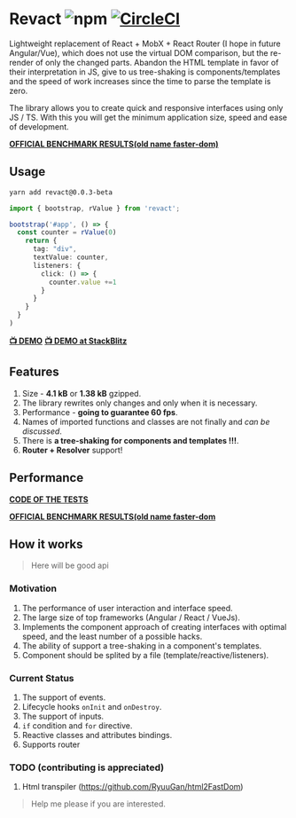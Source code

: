 # Revact ![npm](https://img.shields.io/npm/v/revact.svg) [![CircleCI](https://circleci.com/gh/PxyUp/Revact/tree/master.svg?style=svg)](https://circleci.com/gh/PxyUp/Revact/tree/master)

Lightweight replacement of React + MobX + React Router (I hope in future Angular/Vue), which does not use the virtual DOM comparison, but the re-render of only the changed parts. Abandon the HTML template in favor of their interpretation in JS, give to us tree-shaking is components/templates and the speed of work increases since the time to parse the template is zero.

The library allows you to create quick and responsive interfaces using only JS / TS. With this you will get the minimum application size, speed and ease of development.

**[OFFICIAL BENCHMARK RESULTS(old name faster-dom)](https://rawgit.com/krausest/js-framework-benchmark/master/webdriver-ts-results/table.html)**

## Usage
```sh
yarn add revact@0.0.3-beta
```

```typescript
import { bootstrap, rValue } from 'revact';

bootstrap('#app', () => {
  const counter = rValue(0)
    return {
      tag: "div",
      textValue: counter,
      listeners: {
        click: () => {
          counter.value +=1
        }
      }
    }
  }
)
```

**[📺 DEMO](https://pxyup.github.io/Revact/)**
**[📺 DEMO at StackBlitz](https://stackblitz.com/edit/typescript-wgjbzf)**

## Features
1. Size - **4.1 kB** or **1.38 kB** gzipped.
2. The library rewrites only changes and only when it is necessary.
3. Performance - **going to guarantee 60 fps**.
4. Names of imported functions and classes are not finally and *can be discussed*.
5. There is **a tree-shaking for components and templates !!!**. 
6. **Router + Resolver** support!   

## Performance

**[CODE OF THE TESTS](https://github.com/PxyUp/js-framework-benchmark/pull/1/files)**

**[OFFICIAL BENCHMARK RESULTS(old name faster-dom](https://rawgit.com/krausest/js-framework-benchmark/master/webdriver-ts-results/table.html)**

## How it works
> Here will be good api

### Motivation

1. The performance of user interaction and interface speed.
2. The large size of top frameworks (Angular / React / VueJs).
3. Implements the component approach of creating interfaces with optimal speed, and the least number of a possible hacks.
4. The ability of support a tree-shaking in a component's templates.
5. Component should be splited by a file (template/reactive/listeners).

### Current Status

1. The support of events.
2. Lifecycle hooks `onInit` and `onDestroy`.
3. The support of inputs.
4. `if` condition and `for` directive.
5. Reactive classes and attributes bindings.
6. Supports router

### TODO (contributing is appreciated)
1. Html transpiler (https://github.com/RyuuGan/html2FastDom)

> Help me please if you are interested.
